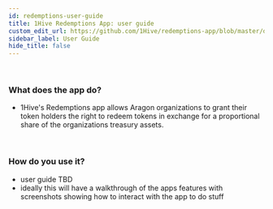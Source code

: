 ```yaml
---
id: redemptions-user-guide
title: 1Hive Redemptions App: user guide
custom_edit_url: https://github.com/1Hive/redemptions-app/blob/master/docs/user-guide.md
sidebar_label: User Guide
hide_title: false
---
```

<!-- This file is generated by /website/scripts/sync-util.js - changes will be overwritten! -->

<br>

### What does the app do?
- 1Hive's Redemptions app allows Aragon organizations to grant their token holders the right to redeem tokens in exchange for a proportional share of the organizations treasury assets.

<br>

### How do you use it?
- user guide TBD
- ideally this will have a walkthrough of the apps features with screenshots showing how to interact with the app to do stuff

<br>
